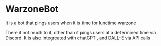# WarzoneBot
It is a bot that pings users when it is time for lunctime warzone

There it not much to it, other than it pings users at a determined time via Discord.
It is also integreated with chatGPT , and DALL-E via API calls
